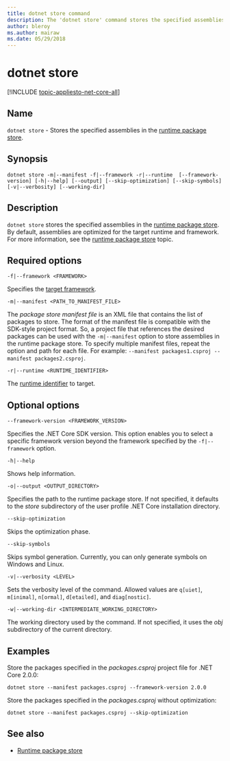```yaml
---
title: dotnet store command
description: The 'dotnet store' command stores the specified assemblies in the runtime package store.
author: bleroy
ms.author: mairaw
ms.date: 05/29/2018
---
```

# dotnet store

[!INCLUDE [topic-appliesto-net-core-all](../../../includes/topic-appliesto-net-core-2plus.md)]

## Name

`dotnet store` - Stores the specified assemblies in the [runtime package store](../deploying/runtime-store.md).

## Synopsis

`dotnet store -m|--manifest -f|--framework -r|--runtime  [--framework-version] [-h|--help] [--output] [--skip-optimization] [--skip-symbols] [-v|--verbosity] [--working-dir]`

## Description

`dotnet store` stores the specified assemblies in the [runtime package store](../deploying/runtime-store.md). By default, assemblies are optimized for the target runtime and framework. For more information, see the [runtime package store](../deploying/runtime-store.md) topic.

## Required options

`-f|--framework <FRAMEWORK>`

Specifies the [target framework](../../standard/frameworks.md).

`-m|--manifest <PATH_TO_MANIFEST_FILE>`

The *package store manifest file* is an XML file that contains the list of packages to store. The format of the manifest file is compatible with the SDK-style project format. So, a project file that references the desired packages can be used with the `-m|--manifest` option to store assemblies in the runtime package store. To specify multiple manifest files, repeat the option and path for each file. For example: `--manifest packages1.csproj --manifest packages2.csproj`.

`-r|--runtime <RUNTIME_IDENTIFIER>`

The [runtime identifier](../rid-catalog.md) to target.

## Optional options

`--framework-version <FRAMEWORK_VERSION>`

Specifies the .NET Core SDK version. This option enables you to select a specific framework version beyond the framework specified by the `-f|--framework` option.

`-h|--help`

Shows help information.

`-o|--output <OUTPUT_DIRECTORY>`

Specifies the path to the runtime package store. If not specified, it defaults to the *store* subdirectory of the user profile .NET Core installation directory.

`--skip-optimization`

Skips the optimization phase.

`--skip-symbols`

Skips symbol generation. Currently, you can only generate symbols on Windows and Linux.

`-v|--verbosity <LEVEL>`

Sets the verbosity level of the command. Allowed values are `q[uiet]`, `m[inimal]`, `n[ormal]`, `d[etailed]`, and `diag[nostic]`.

`-w|--working-dir <INTERMEDIATE_WORKING_DIRECTORY>`

The working directory used by the command. If not specified, it uses the *obj* subdirectory of the current directory.

## Examples

Store the packages specified in the *packages.csproj* project file for .NET Core 2.0.0:

`dotnet store --manifest packages.csproj --framework-version 2.0.0`

Store the packages specified in the *packages.csproj* without optimization:

`dotnet store --manifest packages.csproj --skip-optimization`

## See also

* [Runtime package store](../deploying/runtime-store.md)